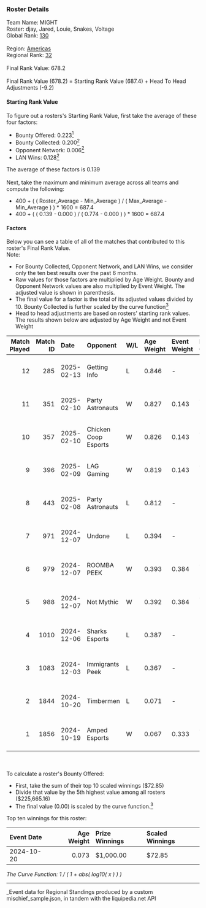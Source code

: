 ### Roster Details<br />
Team Name: MIGHT<br />
Roster: djay, Jared, Louie, Snakes, Voltage<br />
Global Rank: [130](../../standings_global_2025_04_07.md)<br />
<br />
Region: [Americas]( ../../standings_americas_2025_04_07.md)<br />
Regional Rank: [32]( ../../standings_americas_2025_04_07.md)<br />
<br />
Final Rank Value:  678.2<br />
<br />
Final Rank Value (678.2) = Starting Rank Value (687.4) + Head To Head Adjustments (-9.2)<br />

#### Starting Rank Value<br />
To figure out a rosters's Starting Rank Value, first take the average of these four factors:<br />
- Bounty Offered: 0.223[<sup>1</sup>](#table2)
- Bounty Collected: 0.200[<sup>2</sup>](#table1)
- Opponent Network: 0.006[<sup>2</sup>](#table1)
- LAN Wins: 0.128[<sup>2</sup>](#table1)

The average of these factors is 0.139<br />
<br />
Next, take the maximum and minimum average across all teams and compute the following:<br />
- 400 + ( ( Roster_Average - Min_Average ) / ( Max_Average - Min_Average ) ) * 1600 = 687.4
- 400 + ( ( 0.139 - 0.000 ) / ( 0.774 - 0.000 ) ) * 1600 = 687.4


#### Factors<br />
Below you can see a table of all of the matches that contributed to this roster's Final Rank Value.<br />
Note:<br />

- For Bounty Collected, Opponent Network, and LAN Wins, we consider only the ten best results over the past 6 months.
- Raw values for those factors are multiplied by Age Weight. Bounty and Opponent Network values are also multiplied by Event Weight. The adjusted value is shown in parenthesis.
- The final value for a factor is the total of its adjusted values divided by 10. Bounty Collected is further scaled by the curve function[<sup>3</sup>](#curveFunction)
- Head to head adjustments are based on rosters' starting rank values. The results shown below are adjusted by Age Weight and not Event Weight
<span id="table1"></span><br />


| Match Played | Match ID | Date       | Opponent             | W/L | Age Weight | Event Weight | Bounty Collected | Opponent Network | LAN Wins  | H2H Adj. | Roster                                    |
| -: | -: | :- | :- | :- | :- | :- | :- | :- | :- | -: | :- |
|           12 |      285 | 2025-02-13 | Getting Info         | L   | 0.846      | -            | -                | -                | -         |   -20.37 | djay, Jared, Louie, Snakes, Voltage       |
|           11 |      351 | 2025-02-10 | Party Astronauts     | W   | 0.827      | 0.143        | 0.002 (0.000)    | 0.339 (0.040)    | 0 (0.000) |    13.53 | djay, Jared, Louie, Snakes, Voltage       |
|           10 |      357 | 2025-02-10 | Chicken Coop Esports | W   | 0.826      | 0.143        | 0.006 (0.001)    | 0.095 (0.011)    | 0 (0.000) |    11.25 | djay, Jared, Louie, Snakes, Voltage       |
|            9 |      396 | 2025-02-09 | LAG Gaming           | W   | 0.819      | 0.143        | 0.000 (0.000)    | 0.000 (0.000)    | 0 (0.000) |     8.56 | djay, Jared, Louie, Snakes, Voltage       |
|            8 |      443 | 2025-02-08 | Party Astronauts     | L   | 0.812      | -            | -                | -                | -         |   -12.60 | djay, Jared, Louie, Snakes, Voltage       |
|            7 |      971 | 2024-12-07 | Undone               | L   | 0.394      | -            | -                | -                | -         |    -5.44 | djay, Louie, PwnAlone, REKMEISTER, Snakes |
|            6 |      979 | 2024-12-07 | ROOMBA PEEK          | W   | 0.393      | 0.384        | 0.000 (0.000)    | 0.031 (0.005)    | 1 (0.393) |     3.64 | djay, Louie, PwnAlone, REKMEISTER, Snakes |
|            5 |      988 | 2024-12-07 | Not Mythic           | W   | 0.392      | 0.384        | 0.000 (0.000)    | 0.000 (0.000)    | 1 (0.392) |     2.12 | djay, Louie, PwnAlone, REKMEISTER, Snakes |
|            4 |     1010 | 2024-12-06 | Sharks Esports       | L   | 0.387      | -            | -                | -                | -         |    -2.47 | djay, Louie, PwnAlone, REKMEISTER, Snakes |
|            3 |     1083 | 2024-12-03 | Immigrants Peek      | L   | 0.367      | -            | -                | -                | -         |    -6.48 | djay, Jonji, louie, PwnAlone, Snakes      |
|            2 |     1844 | 2024-10-20 | Timbermen            | L   | 0.071      | -            | -                | -                | -         |    -1.33 | djay, Jonji, louie, PwnAlone, Snakes      |
|            1 |     1856 | 2024-10-19 | Amped Esports        | W   | 0.067      | 0.333        | 0.000 (0.000)    | 0.000 (0.000)    | 1 (0.067) |     0.35 | djay, Jonji, louie, PwnAlone, Snakes      |

<br />
<span id="table2"></span><br />
To calculate a roster's Bounty Offered:<br />

- First, take the sum of their top 10 scaled winnings ($72.85)
- Divide that value by the 5th highest value among all rosters ($225,665.16)
- The final value (0.00) is scaled by the curve function.[<sup>3</sup>](#curveFunction)

Top ten winnings for this roster:<br />

| Event Date | Age Weight | Prize Winnings | Scaled Winnings |
| :- | -: | :- | :- |
| 2024-10-20 |      0.073 | $1,000.00      | $72.85          |


<span id="curveFunction"></span>_The Curve Function: 1 / ( 1 + abs( log10( x ) ) )_<br />

---
_Event data for Regional Standings produced by a custom mischief_sample.json, in tandem with the liquipedia.net API<br />
